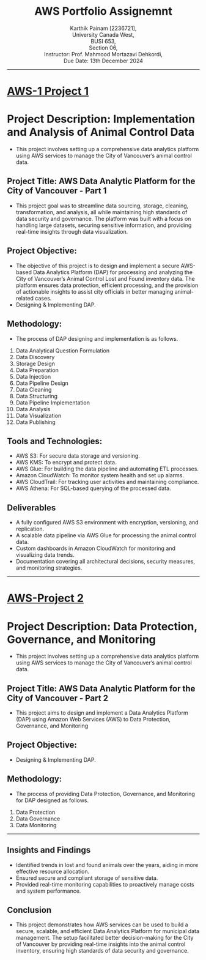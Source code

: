 <h1 align="center">AWS Portfolio Assignemnt</h1>
<p align="center">
Karthik Painam [2236721], <br>
University Canada West, <br>
BUSI 653, <br>
Section 06, <br>
Instructor: Prof. Mahmood Mortazavi Dehkordi, <br>
Due Date: 13th December 2024 <br>
</p>

___
# [AWS-1 Project 1]()
# Project Description: Implementation and Analysis of Animal Control Data
* This project involves setting up a comprehensive data analytics platform using AWS services to manage the City of Vancouver’s animal control data. 
## Project Title: AWS Data Analytic Platform for the City of Vancouver - Part 1
* This project goal was to streamline data sourcing, storage, cleaning, transformation, and analysis, all while maintaining high standards of data security and governance. The platform was built with a focus on handling large datasets, securing sensitive information, and providing real-time insights through data visualization.
## Project Objective:
* The objective of this project is to design and implement a secure AWS-based Data Analytics Platform (DAP) for processing and analyzing the City of Vancouver’s Animal Control Lost and Found inventory data. The platform ensures data protection, efficient processing, and the provision of actionable insights to assist city officials in better managing animal-related cases.
* Designing & Implementing DAP.
## Methodology:
* The process of DAP designing and implementation is as follows.
1. Data Analytical Question Formulation
2. Data Discovery
3. Storage Design
4. Data Preparation
5. Data Injection
6. Data Pipeline Design
7. Data Cleaning
8. Data Structuring
9. Data Pipeline Implementation
10. Data Analysis
11. Data Visualization
12. Data Publishing

## Tools and Technologies:
- AWS S3: For secure data storage and versioning.
- AWS KMS: To encrypt and protect data.
- AWS Glue: For building the data pipeline and automating ETL processes.
- Amazon CloudWatch: To monitor system health and set up alarms.
- AWS CloudTrail: For tracking user activities and maintaining compliance.
- AWS Athena: For SQL-based querying of the processed data.


## Deliverables
- A fully configured AWS S3 environment with encryption, versioning, and replication.
- A scalable data pipeline via AWS Glue for processing the animal control data.
- Custom dashboards in Amazon CloudWatch for monitoring and visualizing data trends.
- Documentation covering all architectural decisions, security measures, and monitoring strategies.

___
# [AWS-Project 2]()
# Project Description: Data Protection, Governance, and Monitoring
* This project involves setting up a comprehensive data analytics platform using AWS services to manage the City of Vancouver’s animal control data. 
## Project Title: AWS Data Analytic Platform for the City of Vancouver - Part 2
* This project aims to design and implement a Data Analytics Platform (DAP) using Amazon Web Services (AWS) to Data Protection, Governance, and Monitoring
## Project Objective:
* Designing & Implementing DAP.
## Methodology:
* The process of providing Data Protection, Governance, and Monitoring for DAP designed as follows.
1. Data Protection
2. Data Governance
3. Data Monitoring

___
## Insights and Findings
- Identified trends in lost and found animals over the years, aiding in more effective resource allocation.
- Ensured secure and compliant storage of sensitive data.
- Provided real-time monitoring capabilities to proactively manage costs and system performance.
## Conclusion
* This project demonstrates how AWS services can be used to build a secure, scalable, and efficient Data Analytics Platform for municipal data management. The setup facilitated better decision-making for the City of Vancouver by providing real-time insights into the animal control inventory, ensuring high standards of data security and governance.
